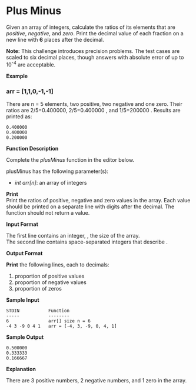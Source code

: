 # Plus Minus

Given an array of integers, calculate the ratios of its elements that are  _positive_,  _negative_, and  _zero_. Print the decimal value of each fraction on a new line with **6** places after the decimal.

**Note:**  This challenge introduces precision problems. The test cases are scaled to six decimal places, though answers with absolute error of up to 10<sup>-4</sup>  are acceptable.

**Example**  

### arr = [1,1,0,-1,-1]
There are n = 5 elements, two positive, two negative and one zero. Their ratios are 2/5=0.400000, 2/5=0.400000 ,  and 1/5=200000  . Results are printed as:

```
0.400000
0.400000
0.200000

```

**Function Description**

Complete the  _plusMinus_  function in the editor below.

plusMinus has the following parameter(s):

-   _int arr[n]_: an array of integers

**Print**  
Print the ratios of positive, negative and zero values in the array. Each value should be printed on a separate line with  digits after the decimal. The function should not return a value.

**Input Format**

The first line contains an integer,  , the size of the array.  
The second line contains  space-separated integers that describe  .

**Output Format**

**Print**  the following  lines, each to  decimals:

1.  proportion of positive values
2.  proportion of negative values
3.  proportion of zeros

**Sample Input**

```
STDIN           Function
-----           --------
6               arr[] size n = 6
-4 3 -9 0 4 1   arr = [-4, 3, -9, 0, 4, 1]

```

**Sample Output**

```
0.500000
0.333333
0.166667

```

**Explanation**

There are 3 positive numbers, 2 negative numbers, and 1 zero in the array.  
